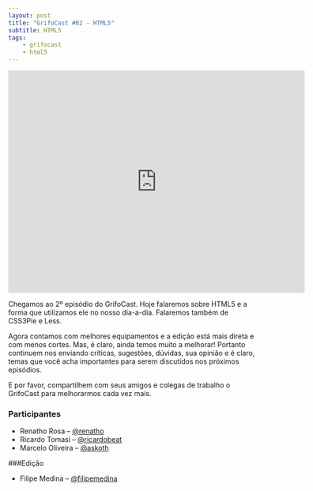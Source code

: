```yaml
---
layout: post
title: "GrifoCast #02 - HTML5"
subtitle: HTML5
tags:
    - grifocast
    - html5
---
```


<iframe id="vvq-334-vimeo-1" src="http://player.vimeo.com/video/16928610?title=1&amp;byline=1&amp;portrait=0&amp;fullscreen=1" width="600" height="450" frameborder="0">&lt;a href="http://www.vimeo.com/16928610"&gt;http://www.vimeo.com/16928610&lt;/a&gt;</iframe>

Chegamos ao 2º episódio do GrifoCast. Hoje falaremos sobre HTML5 e a forma que utilizamos ele no nosso dia-a-dia. Falaremos também de CSS3Pie e Less.

Agora contamos com melhores equipamentos e a edição está mais direta e com menos cortes. Mas, é claro, ainda temos muito a melhorar! Portanto continuem nos enviando críticas, sugestões, dúvidas, sua opinião e é claro, temas que você acha importantes para serem discutidos nos próximos episódios.

E por favor, compartilhem com seus amigos e colegas de trabalho o GrifoCast para melhorarmos cada vez mais.

### Participantes

- Renatho Rosa – [@renatho](http://twitter.com/renatho)
- Ricardo Tomasi – [@ricardobeat](http://twitter.com/ricardobeat)
- Marcelo Oliveira – [@askoth](http://twitter.com/askoth)

###Edição

- Filipe Medina – [@filipemedina](http://twitter.com/filipemedina)

